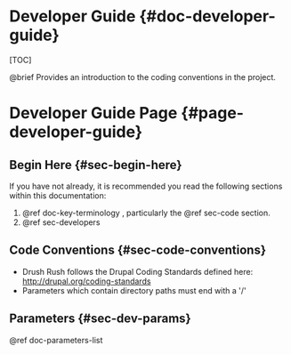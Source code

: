 Developer Guide  {#doc-developer-guide}
===============

[TOC]

@brief Provides an introduction to the coding conventions in the project.

Developer Guide Page  {#page-developer-guide}
====================

## Begin Here  {#sec-begin-here}

If you have not already, it is recommended you read the following sections within this documentation:

1. @ref doc-key-terminology , particularly the @ref sec-code section.
2. @ref sec-developers

## Code Conventions  {#sec-code-conventions}

- Drush Rush follows the Drupal Coding Standards defined here: http://drupal.org/coding-standards
- Parameters which contain directory paths must end with a '/'

## Parameters  {#sec-dev-params}

@ref doc-parameters-list
